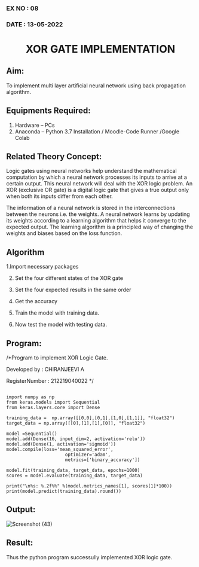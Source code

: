 ### EX NO : 08
### DATE  : 13-05-2022
# <p align="center"> XOR GATE IMPLEMENTATION </p>
## Aim:
   To implement multi layer artificial neural network using back propagation algorithm.
## Equipments Required:
1. Hardware – PCs
2. Anaconda – Python 3.7 Installation / Moodle-Code Runner /Google Colab

## Related Theory Concept:

Logic gates using neural networks help understand the mathematical computation by which a neural network processes its inputs to arrive at a certain output. This neural network will deal with the XOR logic problem. An XOR (exclusive OR gate) is a digital logic gate that gives a true output only when both its inputs differ from each other.

The information of a neural network is stored in the interconnections between the neurons i.e. the weights. A neural network learns by updating its weights according to a learning algorithm that helps it converge to the expected output. The learning algorithm is a principled way of changing the weights and biases based on the loss function.

## Algorithm

1.Import necessary packages

2. Set the four different states of the XOR gate

3. Set the four expected results in the same order

4. Get the accuracy

5. Train the model with training data.

6. Now test the model with testing data.

## Program:

/*Program to implement XOR Logic Gate.

Developed by   : CHIRANJEEVI A

RegisterNumber : 212219040022
*/

```PYTHON3

import numpy as np
from keras.models import Sequential
from keras.layers.core import Dense

training_data =  np.array([[0,0],[0,1],[1,0],[1,1]], "float32")
target_data = np.array([[0],[1],[1],[0]], "float32")

model =Sequential()
model.add(Dense(16, input_dim=2, activation='relu'))
model.add(Dense(1, activation='sigmoid'))
model.compile(loss='mean_squared_error',
                      optimizer='adam',
                      metrics=['binary_accuracy'])

model.fit(training_data, target_data, epochs=1000)
scores = model.evaluate(training_data, target_data)

print("\n%s: %.2f%%" %(model.metrics_names[1], scores[1]*100))
print(model.predict(training_data).round())

```


## Output:
![Screenshot (43)](https://user-images.githubusercontent.com/102689666/169656020-5f5a2808-6c9e-45e0-ae7a-2bd83c0dcdbd.png)


## Result:
Thus the python program successully implemented XOR logic gate.
